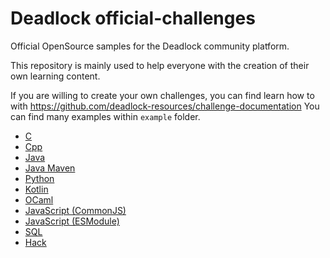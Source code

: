 # Deadlock official-challenges

Official OpenSource samples for the Deadlock community platform.

This repository is mainly used to help everyone with the creation of their own learning content.

If you are willing to create your own challenges, you can find learn how to with https://github.com/deadlock-resources/challenge-documentation
You can find many examples within `example` folder.  

- [C](./example/code_c)
- [Cpp](./example/code_cpp)
- [Java](./example/code_java)
- [Java Maven](./example/code_java_maven)
- [Python](./example/code_python)
- [Kotlin](./example/code_kotlin)
- [OCaml](./example/code_ocaml)
- [JavaScript (CommonJS)](example/code_javascript_commonjs)
- [JavaScript (ESModule)](example/code_javascript_esmodule)
- [SQL](example/code_sql)
- [Hack](example/hack)
